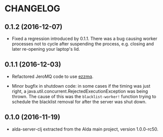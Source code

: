 # CHANGELOG

## 0.1.2 (2016-12-07)

* Fixed a regression introduced by 0.1.1. There was a bug causing worker processes not to cycle after suspending the process, e.g. closing and later re-opening your laptop's lid.

## 0.1.1 (2016-12-03)

* Refactored JeroMQ code to use [ezzmq](https://github.com/daveyarwood/ezzmq).

* Minor bugfix in shutdown code: in some cases if the timing was just right, a java.util.concurrent.RejectedExecutionException was being thrown. The cause of this was the `blacklist-worker!` function trying to schedule the blacklist removal for after the server was shut down.

## 0.1.0 (2016-11-19)

* alda-server-clj extracted from the Alda main project, version 1.0.0-rc50.

